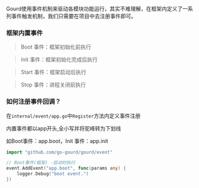 Gourd使用事件机制来驱动各模块功能运行，其实不难理解，在框架内定义了一系列事件触发机制，我们只需要在项目中去注册事件即可。

### 框架内置事件
> Boot 事件：框架初始化前执行

> Init 事件：框架初始化完成后执行

> Start 事件：框架启动后执行

> Stop 事件：进程关闭前执行

### 如何注册事件回调？
在`internal/event/app.go`中`Register`方法内定义事件注册

内置事件都以app开头,全小写并将驼峰转为下划线

如Boot事件：app.boot，Init 事件：app.init

```go
import "github.com/go-gourd/gourd/event"

// Boot事件(框架) -启动时执行
event.AddEvent("app.boot", func(params any) {
    logger.Debug("boot event.")
})
```